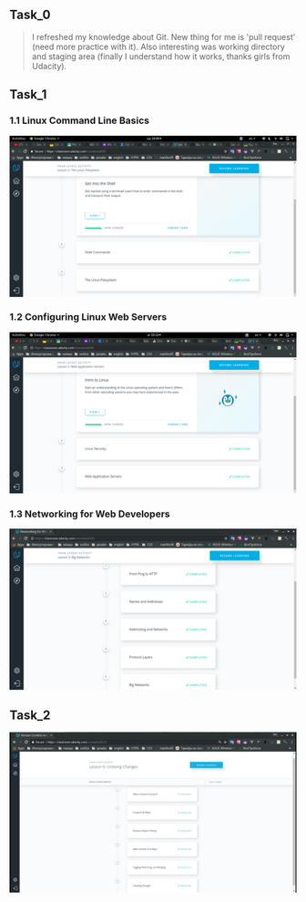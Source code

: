 ## Task_0
> I refreshed my knowledge about Git. New thing for me is 'pull request' (need more practice with it).
Also interesting was working directory and staging area (finally I understand how it works, thanks girls from Udacity).
## Task_1
### 1.1 Linux Command Line Basics
![Screenshot](task_1/test_1.1.png)
### 1.2 Configuring Linux Web Servers
![Screenshot](task_1/test_1.2.png)
### 1.3 Networking for Web Developers
![Screenshot](task_1/test_1.3.png)
## Task_2
![Screenshot](task_2/test_2.png)
